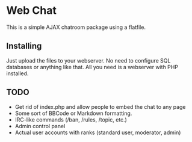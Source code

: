# Web Chat
This is a simple AJAX chatroom package using a flatfile.  

## Installing
Just upload the files to your webserver. No need to configure SQL databases or anything like that. All you need is a webserver with PHP installed.

## TODO
* Get rid of index.php and allow people to embed the chat to any page
* Some sort of BBCode or Markdown formatting.
* IRC-like commands (/ban, /rules, /topic, etc.)
* Admin control panel
* Actual user accounts with ranks (standard user, moderator, admin)